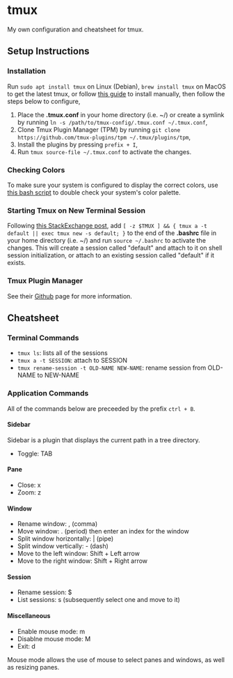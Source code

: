# tmux

My own configuration and cheatsheet for tmux.

## Setup Instructions

### Installation

Run `sudo apt install tmux` on Linux (Debian), `brew install tmux` on MacOS to get the latest tmux, or follow [this guide](https://www.looklinux.com/how-to-install-tmux-from-source-non-root-user/) to install manually, then follow the steps below to configure, 

1.  Place the **.tmux.conf** in your home directory (i.e. ~/) or create a symlink by running `ln -s /path/to/tmux-config/.tmux.conf ~/.tmux.conf`,
2.  Clone Tmux Plugin Manager (TPM) by running `git clone https://github.com/tmux-plugins/tpm ~/.tmux/plugins/tpm`,
3.  Install the plugins by pressing `prefix + I`, 
4.  Run `tmux source-file ~/.tmux.conf` to activate the changes.

### Checking Colors

To make sure your system is configured to display the correct colors, use [this bash script](https://gist.github.com/HaleTom/89ffe32783f89f403bba96bd7bcd1263) to double check your system's color palette.

### Starting Tmux on New Terminal Session

Following [this StackExchange post](https://unix.stackexchange.com/questions/43601/how-can-i-set-my-default-shell-to-start-up-tmux), add `[ -z $TMUX ] && { tmux a -t default || exec tmux new -s default; }` to the end of the **.bashrc** file in your home directory (i.e. ~/) and run `source ~/.bashrc` to activate the changes. This will create a session called "default" and attach to it on shell session initialization, or attach to an existing session called "default" if it exists.

### Tmux Plugin Manager

See their [Github](https://github.com/tmux-plugins/tpm) page for more information.

## Cheatsheet

### Terminal Commands

-   `tmux ls`: lists all of the sessions
-   `tmux a -t SESSION`: attach to SESSION
-   `tmux rename-session -t OLD-NAME NEW-NAME`: rename session from OLD-NAME to NEW-NAME

### Application Commands

All of the commands below are preceeded by the prefix `ctrl + B`.

#### Sidebar

Sidebar is a plugin that displays the current path in a tree directory.

-   Toggle: TAB

#### Pane

-   Close: x
-   Zoom: z 

#### Window

-   Rename window: , (comma)
-   Move window: . (period) then enter an index for the window
-   Split window horizontally: | (pipe)
-   Split window vertically: - (dash)
-   Move to the left window: Shift + Left arrow
-   Move to the right window: Shift + Right arrow

#### Session

-   Rename session: $
-   List sessions: s (subsequently select one and move to it)

#### Miscellaneous

-   Enable mouse mode: m
-   Disablne mouse mode: M
-   Exit: d

Mouse mode allows the use of mouse to select panes and windows, as well as resizing panes.
